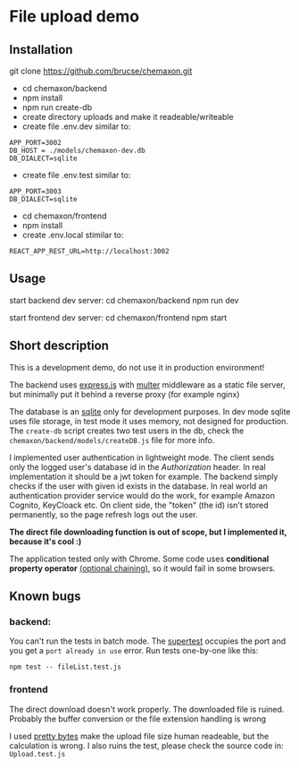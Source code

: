 # File upload demo
## Installation
git clone https://github.com/brucse/chemaxon.git
* cd chemaxon/backend
* npm install
* npm run create-db
* create directory uploads and make it readeable/writeable
* create file .env.dev similar to:
```
APP_PORT=3002
DB_HOST = ./models/chemaxon-dev.db
DB_DIALECT=sqlite
```
* create file .env.test similar to:
```
APP_PORT=3003
DB_DIALECT=sqlite
```

* cd chemaxon/frontend
* npm install
* create .env.local stimilar to:
```
REACT_APP_REST_URL=http://localhost:3002
```

## Usage
start backend dev server:
cd chemaxon/backend
npm run dev

start frontend dev server:
cd chemaxon/frontend
npm start


## Short description
This is a development demo, do not use it in production environment!

The backend uses [express.js](http://expressjs.com) with [multer](http://expressjs.com/en/resources/middleware/multer.html) middleware as a static file server, but minimally put it behind a reverse proxy (for example nginx)

The database is an [sqlite](https://www.sqlite.org/index.html) only for development purposes. In dev mode sqlite uses file storage, in test mode it uses memory, not designed for production. The `create-db` script creates two test users in the db, check the `chemaxon/backend/models/createDB.js` file for more info. 

I implemented user authentication in lightweight mode. The client sends only the logged user's database id in the *Authorization* header. In real implementation it should be a jwt token for example. The backend simply checks if the user with given id exists in the database. In real world an authentication provider service would do the work, for example Amazon Cognito, KeyCloack etc. On client side, the "token" (the id) isn't stored permanently, so the page refresh logs out the user.

**The direct file downloading function is out of scope, but I implemented it, because it's cool :)**

The application tested only with Chrome. Some code uses **conditional property operator** [(optional chaining)](https://developer.mozilla.org/en-US/docs/Web/JavaScript/Reference/Operators/Optional_chaining), so it would fail in some browsers.


## Known bugs

### backend:
You can't run the tests in batch mode. The [supertest](https://github.com/visionmedia/supertest#readme) occupies the port and you get a `port already in use` error. Run tests one-by-one like this:
```
npm test -- fileList.test.js
```
### frontend
The direct download doesn't work properly. The downloaded file is ruined. Probably the buffer conversion or the file extension handling is wrong

I used [pretty bytes](https://www.npmjs.com/package/pretty-bytes) make the upload file size human readeable, but the calculation is wrong. I also ruins the test, please check the source code in: `Upload.test.js`

